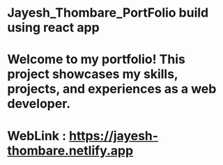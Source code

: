 # Jayesh_Thombare_PortFolio build using react app
# Welcome to my portfolio! This project showcases my skills, projects, and experiences as a web developer.

# WebLink : https://jayesh-thombare.netlify.app
